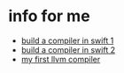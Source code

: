 # info for me
 - [build a compiler in swift 1](https://academy.realm.io/posts/tryswift-samuel-giddins-building-tiny-compiler-swift-ios/)
 - [build a compiler in swift 2](https://harlanhaskins.com/2017/01/08/building-a-compiler-with-swift-in-llvm-part-1-introduction-and-the-lexer.html)
 - [my first llvm compiler](http://www.wilfred.me.uk/blog/2015/02/21/my-first-llvm-compiler/)
